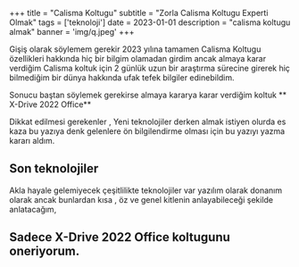 +++
title = "Calisma Koltugu"
subtitle = "Zorla Calisma Koltugu Experti Olmak"
tags = ['teknoloji']
date = 2023-01-01
description = "calisma koltugu almak"
banner = 'img/q.jpeg'
+++

Gişiş olarak söylemem gerekir 2023 yılına tamamen Calisma Koltugu
özellikleri hakkında hiç bir bilgim olamadan girdim ancak almaya karar verdiğim Calisma koltuk için
2 günlük uzun bir araştırma sürecine girerek hiç bilmediğim bir dünya hakkında ufak tefek bilgiler edinebildim.

Sonucu baştan söylemek gerekirse almaya kararya karar verdiğim koltuk ** X-Drive 2022 Office**

Dikkat edilmesi gerekenler , Yeni teknolojiler derken almak istiyen olurda es kaza bu yazıya denk gelenlere ön bilgilendirme olması için bu yazıyı yazma kararı aldım.

## Son teknolojiler

Akla hayale gelemiyecek çeşitlilikte teknolojiler var yazılım olarak donanım olarak ancak bunlardan kısa , öz ve genel kitlenin anlayabileceği şekilde anlatacağım,

## Sadece X-Drive 2022 Office koltugunu oneriyorum.